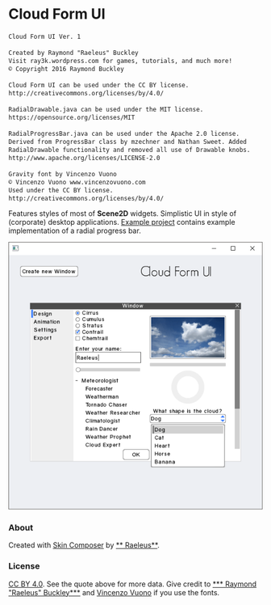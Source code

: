 # Cloud Form UI

```
Cloud Form UI Ver. 1

Created by Raymond "Raeleus" Buckley
Visit ray3k.wordpress.com for games, tutorials, and much more!
© Copyright 2016 Raymond Buckley

Cloud Form UI can be used under the CC BY license.
http://creativecommons.org/licenses/by/4.0/

RadialDrawable.java can be used under the MIT license.
https://opensource.org/licenses/MIT

RadialProgressBar.java can be used under the Apache 2.0 license.
Derived from ProgressBar class by mzechner and Nathan Sweet. Added RadialDrawable functionality and removed all use of Drawable knobs.
http://www.apache.org/licenses/LICENSE-2.0

Gravity font by Vincenzo Vuono
© Vincenzo Vuono www.vincenzovuono.com
Used under the CC BY license.
http://creativecommons.org/licenses/by/4.0/
```

Features styles of most of **Scene2D** widgets. Simplistic UI in style of (corporate) desktop
applications. [Example project](https://ray3k.wordpress.com/cloud-form-ui-skin-for-libgdx/) contains example
implementation of a radial progress bar.

![Cloud Form](preview.gif)

### About

Created with [Skin Composer](https://github.com/raeleus/skin-composer) by [**
Raeleus**](https://ray3k.wordpress.com/cloud-form-ui-skin-for-libgdx/).

### License

[CC BY 4.0](http://creativecommons.org/licenses/by/4.0/). See the quote above for more data. Give credit to [***
Raymond "Raeleus" Buckley***](https://ray3k.wordpress.com/software/skin-composer-for-libgdx/)
and [Vincenzo Vuono](http://www.vincenzovuono.com) if you use the fonts.
